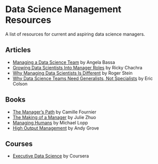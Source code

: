 # Data Science Management Resources
A list of resources for current and aspiring data science managers.

## Articles

* [Managing a Data Science Team](https://hbr.org/2018/10/managing-a-data-science-team) by Angela Bassa
* [Growing Data Scientists Into Manager Roles](https://blog.dominodatalab.com/growing-data-scientists-manager-roles/) by Ricky Chachra
* [Why Managing Data Scientists Is Different](https://sloanreview.mit.edu/article/why-managing-data-scientists-is-different/) by Roger Stein
* [Why Data Science Teams Need Generalists, Not Specialists](https://hbr.org/2019/03/why-data-science-teams-need-generalists-not-specialists) by Eric Colson

## Books

* [The Manager’s Path](https://www.amazon.com/Managers-Path-Leaders-Navigating-Growth/dp/1491973897) by Camille Fournier
* [The Making of a Manager](https://www.amazon.com/dp/B079WNPRL2/) by Julie Zhuo
* [Managing Humans](https://www.amazon.com/Managing-Humans-Humorous-Software-Engineering/dp/1430243147) by Michael Lopp
* [High Output Management](https://www.amazon.com/High-Output-Management-Andrew-Grove/dp/0679762884) by Andy Grove

## Courses

* [Executive Data Science](https://www.coursera.org/specializations/executive-data-science) by Coursera
